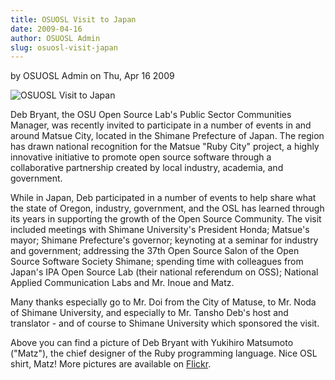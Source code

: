 ```yaml
---
title: OSUOSL Visit to Japan
date: 2009-04-16
author: OSUOSL Admin
slug: osuosl-visit-japan
---
```

by OSUOSL Admin on Thu, Apr 16 2009

![OSUOSL Visit to Japan](/images/deb_matz_0.jpg#blog)

Deb Bryant, the OSU Open Source Lab's Public Sector Communities Manager, was
recently invited to participate in a number of events in and around Matsue City,
located in the Shimane Prefecture of Japan. The region has drawn national
recognition for the Matsue "Ruby City" project, a highly innovative initiative
to promote open source software through a collaborative partnership created by
local industry, academia, and government.

While in Japan, Deb participated in a number of events to help share what the
state of Oregon, industry, government, and the OSL has learned through its years
in supporting the growth of the Open Source Community. The visit included
meetings with Shimane University's President Honda; Matsue's mayor; Shimane
Prefecture's governor; keynoting at a seminar for industry and government;
addressing the 37th Open Source Salon of the Open Source Software Society
Shimane; spending time with colleagues from Japan's IPA Open Source Lab (their
national referendum on OSS); National Applied Communication Labs and Mr. Inoue
and Matz.

Many thanks especially go to Mr. Doi from the City of Matuse, to Mr. Noda of
Shimane University, and especially to Mr. Tansho Deb's host and translator - and
of course to Shimane University which sponsored the visit.

Above you can find a picture of Deb Bryant with Yukihiro Matsumoto ("Matz"), the
chief designer of the Ruby programming language. Nice OSL shirt, Matz! More
pictures are available on [Flickr](http://www.flickr.com/photos/58459279@N00/sets/72157615202768027/).
